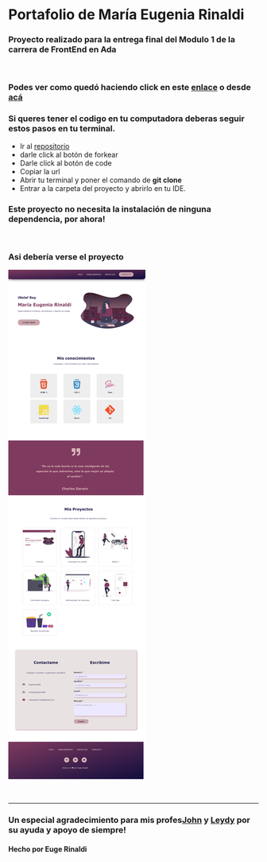 # Portafolio de María Eugenia Rinaldi

### Proyecto realizado para la entrega final del Modulo 1 de la carrera de FrontEnd en Ada

<br>

### Podes ver como quedó haciendo click en este  [enlace](https://eugeniarinaldi.github.io/Portfolio/) o desde [acá]()

### Si queres tener el codigo en tu computadora deberas seguir estos pasos en tu terminal.


 - Ir al [repositorio](https://github.com/Eugeniarinaldi/Portfolio)  
  - darle click al botón de forkear
  - Darle click al botón de code
  - Copiar la url
  - Abrir tu terminal y poner el comando de **git clone <url>**
  - Entrar a la carpeta del proyecto y abrirlo en tu IDE.

  ### Este proyecto no necesita la instalación de ninguna dependencia, por ahora!

<br>

### Asi debería verse el proyecto

![imagen](./img/screen-portafolio.png)
 
<br>

***

### Un especial agradecimiento para mis profes[John](https://github.com/Jonhks) y [Leydy](https://github.com/leydyk93/) por su ayuda y apoyo de siempre!


#### Hecho por Euge Rinaldi


